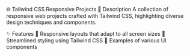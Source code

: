 🌐 Tailwind CSS Responsive Projects
📜 Description
A collection of responsive web projects crafted with Tailwind CSS, highlighting diverse design techniques and components.

✨ Features
📱 Responsive layouts that adapt to all screen sizes
🎨 Streamlined styling using Tailwind CSS
🧩 Examples of various UI components